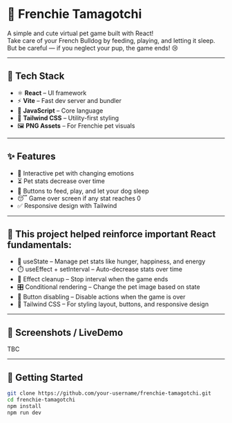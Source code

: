 # 🐶 Frenchie Tamagotchi

A simple and cute virtual pet game built with React!  
Take care of your French Bulldog by feeding, playing, and letting it sleep.  
But be careful — if you neglect your pup, the game ends! 😢

---

## 🧰 Tech Stack

- ⚛️ **React** – UI framework
- ⚡ **Vite** – Fast dev server and bundler
- 🧠 **JavaScript** – Core language
- 🎨 **Tailwind CSS** – Utility-first styling
- 🖼️ **PNG Assets** – For Frenchie pet visuals

---

## ✨ Features

- 🐾 Interactive pet with changing emotions
- ⏳ Pet stats decrease over time
- 🍖 Buttons to feed, play, and let your dog sleep
- 😴 Game over screen if any stat reaches 0
- ✅ Responsive design with Tailwind

---

## 👾 This project helped reinforce important React fundamentals:

- 🔄 useState – Manage pet stats like hunger, happiness, and energy
- ⏱️ useEffect + setInterval – Auto-decrease stats over time
- 🛑 Effect cleanup – Stop interval when the game ends
- 🎛️ Conditional rendering – Change the pet image based on state
- 🚫 Button disabling – Disable actions when the game is over
- 💅 Tailwind CSS – For styling layout, buttons, and responsive design

---

## 📸 Screenshots / LiveDemo

TBC

---

## 🚀 Getting Started

```bash
git clone https://github.com/your-username/frenchie-tamagotchi.git
cd frenchie-tamagotchi
npm install
npm run dev
```
